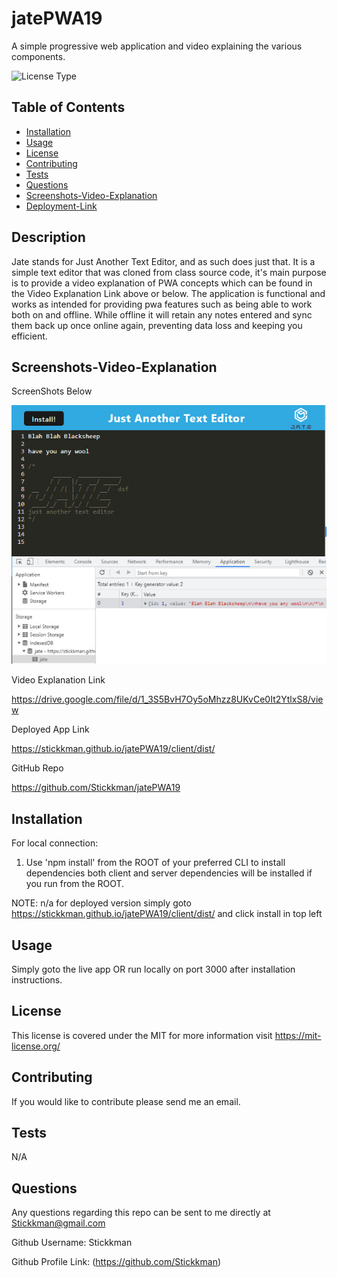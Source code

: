# jatePWA19
A simple progressive web application and video explaining the various components.

![License Type](https://shields.io/badge/license-MIT-blue)
## Table of Contents
* [Installation](#installation)
* [Usage](#usage)
* [License](#license)
* [Contributing](#contributing)
* [Tests](#tests)
* [Questions](#questions)
* [Screenshots-Video-Explanation](#screenshots-video-explanation)
* [Deployment-Link](#screenshots-video-explanation)



## Description
Jate stands for Just Another Text Editor, and as such does just that.  It is a simple text editor that was cloned from class source code, it's main purpose is to provide a video explanation of PWA concepts which can be found in the Video Explanation Link above or below. The application is functional and works as intended for providing pwa features such as being able to work both on and offline. While offline it will retain any notes entered and sync them back up once online again, preventing data loss and keeping you efficient. 

## Screenshots-Video-Explanation

ScreenShots Below

![Application Demo Screenshot1](https://github.com/Stickkman/jatePWA19/blob/main/assets/screenshot01.jpg?raw=true)

Video Explanation Link 

https://drive.google.com/file/d/1_3S5BvH7Oy5oMhzz8UKvCe0It2YtlxS8/view

Deployed App Link

https://stickkman.github.io/jatePWA19/client/dist/

GitHub Repo

https://github.com/Stickkman/jatePWA19


## Installation
For local connection:
1. Use 'npm install' from the ROOT of your preferred CLI to install dependencies both client and server dependencies will be installed if you run from the ROOT.

NOTE: n/a for deployed version simply goto https://stickkman.github.io/jatePWA19/client/dist/ and click install in top left

## Usage
Simply goto the live app OR run locally on port 3000 after installation instructions.

## License
This license is covered under the MIT
for more information visit https://mit-license.org/

## Contributing
If you would like to contribute please send me an email.

## Tests
N/A

## Questions
Any questions regarding this repo can be sent to me directly at Stickkman@gmail.com

Github Username: Stickkman

Github Profile Link: (https://github.com/Stickkman)







